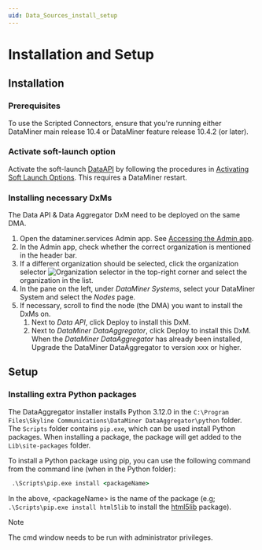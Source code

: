 ```yaml
---
uid: Data_Sources_install_setup
---
```


# Installation and Setup

## Installation

### Prerequisites

To use the Scripted Connectors, ensure that you're running either DataMiner main release 10.4 or DataMiner feature release 10.4.2 (or later).

### Activate soft-launch option

Activate the soft-launch [DataAPI](xref:Overview_of_Soft_Launch_Options#dataapi) by following the procedures in [Activating Soft Launch Options](xref:Activating_Soft_Launch_Options). This requires a DataMiner restart.

### Installing necessary DxMs

The Data API & Data Aggregator DxM need to be deployed on the same DMA.

1. Open the dataminer.services Admin app. See [Accessing the Admin app](xref:Accessing_the_Admin_app).
1. In the Admin app, check whether the correct organization is mentioned in the header bar.
1. If a different organization should be selected, click the organization selector ![Organization selector](~/user-guide/images/Cloud_Admin_Selector_icon.png) in the top-right corner and select the organization in the list.
1. In the pane on the left, under *DataMiner Systems*, select your DataMiner System and select the *Nodes* page.
1. If necessary, scroll to find the node (the DMA) you want to install the DxMs on.
   1. Next to *Data API*, click Deploy to install this DxM.
   1. Next to *DataMiner DataAggregator*, click Deploy to install this DxM. When the *DataMiner DataAggregator* has already been installed, Upgrade the DataMiner DataAggregator to version xxx or higher.

## Setup

### Installing extra Python packages

The DataAggregator installer installs Python 3.12.0 in the `C:\Program Files\Skyline Communications\DataMiner DataAggregator\python` folder.
The `Scripts` folder contains `pip.exe`, which can be used install Python packages. When installing a package, the package will get added to the `Lib\site-packages` folder.

To install a Python package using pip, you can use the following command from the command line (when in the Python folder):

```bat
 .\Scripts\pip.exe install <packageName>
```

In the above, \<packageName\> is the name of the package (e.g; `.\Scripts\pip.exe install html5lib` to install the [html5lib](https://pypi.org/project/html5lib/) package).

> [!NOTE]
> The cmd window needs to be run with administrator privileges.
